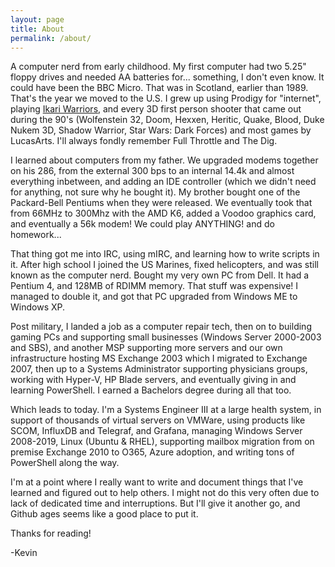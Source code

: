 ```yaml
---
layout: page
title: About
permalink: /about/
---
```


A computer nerd from early childhood. My first computer had two 5.25" floppy drives and needed AA batteries for... something, I don't even know. It could have been the BBC Micro. That was in Scotland, earlier than 1989. That's the year we moved to the U.S. I grew up using Prodigy for "internet", playing [Ikari Warriors](https://en.wikipedia.org/wiki/Ikari_Warriors), and every 3D first person shooter that came out during the 90's (Wolfenstein 32, Doom, Hexxen, Heritic, Quake, Blood, Duke Nukem 3D, Shadow Warrior, Star Wars: Dark Forces) and most games by LucasArts. I'll always fondly remember Full Throttle and The Dig.

I learned about computers from my father. We upgraded modems together on his 286, from the external 300 bps to an internal 14.4k and almost everything inbetween, and adding an IDE controller (which we didn't need for anything, not sure why he bought it). My brother bought one of the Packard-Bell Pentiums when they were released. We eventually took that from 66MHz to 300Mhz with the AMD K6, added a Voodoo graphics card, and eventually a 56k modem! We could play ANYTHING! and do homework...

That thing got me into IRC, using mIRC, and learning how to write scripts in it. After high school I joined the US Marines, fixed helicopters, and was still known as the computer nerd. Bought my very own PC from Dell. It had a Pentium 4, and 128MB of RDIMM memory. That stuff was expensive! I managed to double it, and got that PC upgraded from Windows ME to Windows XP.

Post military, I landed a job as a computer repair tech, then on to building gaming PCs and supporting small businesses (Windows Server 2000-2003 and SBS), and another MSP supporting more servers and our own infrastructure hosting MS Exchange 2003 which I migrated to Exchange 2007, then up to a Systems Administrator supporting physicians groups, working with Hyper-V, HP Blade servers, and eventually giving in and learning PowerShell. I earned a Bachelors degree during all that too.

Which leads to today. I'm a Systems Engineer III at a large health system, in support of thousands of virtual servers on VMWare, using products like SCOM, InfluxDB and Telegraf, and Grafana, managing Windows Server 2008-2019, Linux (Ubuntu & RHEL), supporting mailbox migration from on premise Exchange 2010 to O365, Azure adoption, and writing tons of PowerShell along the way.

I'm at a point where I really want to write and document things that I've learned and figured out to help others. I might not do this very often due to lack of dedicated time and interruptions. But I'll give it another go, and Github ages seems like a good place to put it.

Thanks for reading!

-Kevin